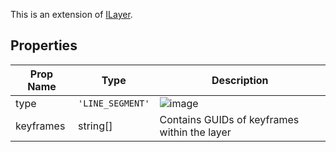 This is an extension of [ILayer](/Documentation/Interfaces/ILayer.md). 

## Properties

| Prop Name | Type | Description |
| --------------------- | ------ | ------------------- |
| type | `'LINE_SEGMENT'` |  ![image](https://github.com/user-attachments/assets/1e40722a-c19f-470a-b6fa-b54308f08fdd) |
| keyframes | string[] | Contains GUIDs of keyframes within the layer |

